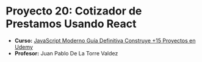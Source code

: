 # Proyecto 20: Cotizador de Prestamos Usando React
- **Curso:** [JavaScript Moderno Guía Definitiva Construye +15 Proyectos en Udemy](https://www.udemy.com/course/javascript-moderno-guia-definitiva-construye-10-proyectos/)
- **Profesor:** Juan Pablo De La Torre Valdez

